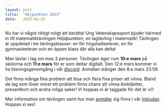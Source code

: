```yaml
---
layout: post
title:  "Höjpunkten 2023"
date:   2023-02-22
---
```


Nu har vi något riktigt roligt att berätta! Ung Vetenskapssport bjuder härmed in till
matematiktävlingen _Höjdpunkten_, en lagtävling i matematik! Tävlingen är uppdelad i tre
tävlingsklasser: en för högstadieelever, en för gymnasieelever och en öppen klass där alla
kan delta!

Man tävlar i lag om max 3 personer. Tävlingen äger rum **10:e mars** på skolorna och **11:e mars** för er som deltar digitalt. Den 12:e mars kommer vi ha lösningsgenomgång i vår [discord](https://discord.gg/GDfJKkTaqb). Anmälan stänger den 8:e mars 23:59.

Det finns många fina problem att lösa och flera fina priser att vinna. Bland de lag som löser
minst ett problem finns chans att vinna biobiljetter, presentkort och andra roliga saker! Vi
hoppas ni är taggade för det är vi!!

Mer information om tävlingen samt hur man
[anmäler](https://forms.gle/rSb3qpehxRCWTdx96) sig finns i vår
[inbjudan](/assets/event_invites/20230222_inbjudan_hojdpunkten.pdf). Hoppas
vi ses!
